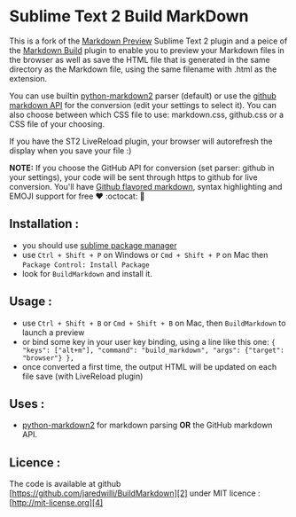 Sublime Text 2 Build MarkDown
===============================

This is a fork of the [Markdown Preview][7] Sublime Text 2 plugin and a peice of the [Markdown Build][1] plugin to enable you to preview your Markdown files in the browser as well as save the HTML file that is generated in the same directory as the Markdown file, using the same filename with .html as the extension.

You can use builtin [python-markdown2][0] parser (default) or use the [github markdown API][5] for the conversion (edit your settings to select it). You can also choose between which CSS file to use: markdown.css, github.css or a CSS file of your choosing.

If you have the ST2 LiveReload plugin, your browser will autorefresh the display when you save your file :)

**NOTE:** If you choose the GitHub API for conversion (set parser: github in your settings), your code will be sent through https to github for live conversion. You'll have [Github flavored markdown][6], syntax highlighting and EMOJI support for free :heart: :octocat: :gift:

## Installation :

 - you should use [sublime package manager][3]
 - use `Ctrl + Shift + P` on Windows or `Cmd + Shift + P` on Mac then `Package Control: Install Package`
 - look for `BuildMarkdown` and install it.

## Usage :

 - use `Ctrl + Shift + B` or `Cmd + Shift + B` on Mac, then `BuildMarkdown` to launch a preview
 - or bind some key in your user key binding, using a line like this one:
   `{ "keys": ["alt+m"], "command": "build_markdown", "args": {"target": "browser"} },`
 - once converted a first time, the output HTML will be updated on each file save (with LiveReload plugin)

## Uses :

 - [python-markdown2][0] for markdown parsing **OR** the GitHub markdown API.


## Licence :

The code is available at github [https://github.com/jaredwilli/BuildMarkdown][2] under MIT licence : [http://mit-license.org][4]

 [0]: https://github.com/trentm/python-markdown2
 [1]: https://github.com/jfoshee/Markdown-Build
 [2]: https://github.com/jaredwilli/BuildMarkdown
 [7]: https://github.com/revolunet/sublimetext-markdown-preview
 [3]: http://wbond.net/sublime_packages/package_control
 [4]: http://revolunet.mit-license.org
 [5]: http://developer.github.com/v3/markdown
 [6]: http://github.github.com/github-flavored-markdown/
